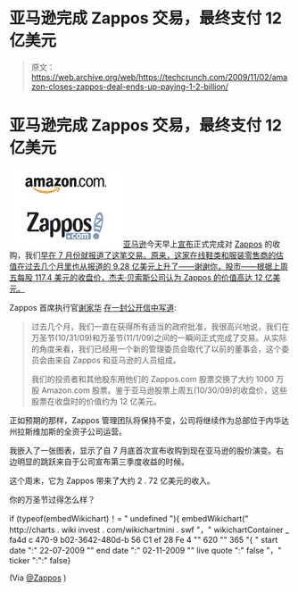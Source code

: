 # 亚马逊完成 Zappos 交易，最终支付 12 亿美元 

> 原文：<https://web.archive.org/web/https://techcrunch.com/2009/11/02/amazon-closes-zappos-deal-ends-up-paying-1-2-billion/>

# 亚马逊完成 Zappos 交易，最终支付 12 亿美元

![](img/27b49b46de127d69e3af038d11f35982.png) [亚马逊](https://web.archive.org/web/20221027050010/http://amazon.com/)今天早上[宣布](https://web.archive.org/web/20221027050010/http://phx.corporate-ir.net/phoenix.zhtml?c=176060&p=irol-newsArticle&ID=1349415&highlight=)正式完成对 [Zappos](https://web.archive.org/web/20221027050010/http://zappos.com/) 的收购，我们[早在 7 月份就报道了这笔交易。原来，这家在线鞋类和服装零售商的估值在过去几个月里也从报道的 9.28 亿美元上升了——谢谢你，股市——根据上周五每股 117.4 美元的收盘价，杰夫·贝索斯公司认为 Zappos 的价值高达 12 亿美元。](https://web.archive.org/web/20221027050010/http://www.beta.techcrunch.com/2009/07/22/amazon-buys-zappos/)

Zappos 首席执行官[谢家华](https://web.archive.org/web/20221027050010/http://www.crunchbase.com/person/tony-hsieh) [在一封公开信中写道](https://web.archive.org/web/20221027050010/http://blogs.zappos.com/amazonclosing):

> 过去几个月，我们一直在获得所有适当的政府批准，我很高兴地说，我们在万圣节(10/31/09)和万圣节(11/1/09)之间的一瞬间正式完成了交易。从实际的角度来看，我们已经用一个新的管理委员会取代了以前的董事会，这个委员会由来自 Zappos 和亚马逊的人员组成。
> 
> 我们的投资者和其他股东用他们的 Zappos.com 股票交换了大约 1000 万股 Amazon.com 股票。鉴于亚马逊股票上周五(10/30/09)的收盘价，这些股票在收盘时的价值约为 12 亿美元。

正如预期的那样，Zappos 管理团队将保持不变，公司将继续作为总部位于内华达州拉斯维加斯的全资子公司运营。

我嵌入了一张图表，显示了自 7 月底首次宣布收购到现在亚马逊的股价演变。右边明显的跳跃来自于公司宣布第三季度收益的时候。

这个周末，它为 Zappos 带来了大约 2 . 72 亿美元的收入。

你的万圣节过得怎么样？

if (typeof(embedWikichart)！= " undefined "){ embedWikichart(" http://charts . wiki invest . com/wikichartmini . swf "，" wikichartContainer _ fa4d c 470-9 b02-3642-480d-b 56 C1 ef 28 Fe 4 "" 620 "" 365 "{ " start date ":" 22-07-2009 "" end date ":" 02-11-2009 "" live quote ":" false "，" ticker ":":" false}

(Via [@Zappos](https://web.archive.org/web/20221027050010/http://twitter.com/zappos/status/5363930357) )